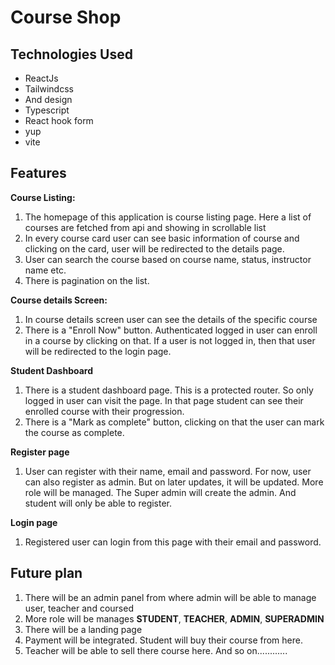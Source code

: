 # Course Shop

## Technologies Used

- ReactJs
- Tailwindcss
- And design
- Typescript
- React hook form
- yup
- vite

## Features

**Course Listing:**

1. The homepage of this application is course listing page. Here a list of courses are fetched from api and showing in scrollable list
2. In every course card user can see basic information of course and clicking on the card, user will be redirected to the details page.
3. User can search the course based on course name, status, instructor name etc.
4. There is pagination on the list.

**Course details Screen:**

1.  In course details screen user can see the details of the specific course
2.  There is a "Enroll Now" button. Authenticated logged in user can enroll in a course by clicking on that. If a user is not logged in, then that user will be redirected to the login page.

**Student Dashboard**

1. There is a student dashboard page. This is a protected router. So only logged in user can visit the page. In that page student can see their enrolled course with their progression.
2. There is a "Mark as complete" button, clicking on that the user can mark the course as complete.

**Register page**

1. User can register with their name, email and password. For now, user can also register as admin. But on later updates, it will be updated. More role will be managed. The Super admin will create the admin. And student will only be able to register.

**Login page**

1. Registered user can login from this page with their email and password.

## Future plan

1.  There will be an admin panel from where admin will be able to manage user, teacher and coursed
2.  More role will be manages **STUDENT**, **TEACHER**, **ADMIN**, **SUPERADMIN**
3.  There will be a landing page
4.  Payment will be integrated. Student will buy their course from here.
5.  Teacher will be able to sell there course here.
    And so on............
